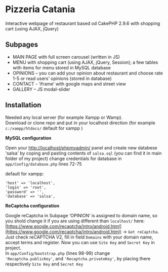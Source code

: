 # Pizzeria Catania

Interactive webpage of restaurant based od CakePHP 2.9.6
with shopping cart (using AJAX, jQuery)

## Subpages

*	MAIN PAGE with full screen carousel (written in JS)
*	MENU with shopping cart (using AJAX, jQuery, Session); a few tables with items for menu stored in MySQL database
*	OPINIONS – you can add your opinion about restaurant and choose rate 1-5 or read users’ opinions (stored in database)
*	CONTACT -  ‘iframe’ with  google maps and street view
*	GALLERY – JS modal-slider

## Installation


Needed any local server (for example Xampp or Wamp).  
Download or clone repo and put in your localhost direction 
(for example `c:/xampp/htdocs/` default for xampp )


**MySQL configuration**   

Open your [http://localhost/phpmyadmin/](http://localhost/phpmyadmin/) panel and create new databese 'salsa' by coping and pasting contents of `salsa.sql` (you can find it in main folder of my project)
change credentials for database in ```app/Config/database.php``` lines 72-75

default for xampp: 
```
'host' => 'localhost',
'login' => 'root',
'password' => '',
'database' => 'salsa',
```

**ReCaptcha configuration**

Google reCaptcha in Subpage ‘OPINION’ is assigned to domain name, so you shold change it if you are using different than `localhost/` 
here: [https://www.google.com/recaptcha/intro/android.html](https://www.google.com/recaptcha/intro/android.html) -> `Get reCaptcha`.  
Just check reCAPTCHA V2, fill in field `Domains`  with your domain name, accept terms and register.
Now you can use `Site Key` and `Secret Key` in project.  
In `app/Config/bootstrap.php` (lines 98-99) change  
``'Recaptcha.publicKey'``, and ``'Recaptcha.privateKey'``, by placing there respectively `Site Key` and `Secret Key`
